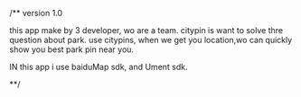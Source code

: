 /**
version 1.0

this app make by 3 developer, wo are a team.
citypin is want to solve thre question about park. use citypins, when we get you location,wo can quickly show you
best park pin near you.

IN this app i use baiduMap sdk, and Ument sdk.


**/
